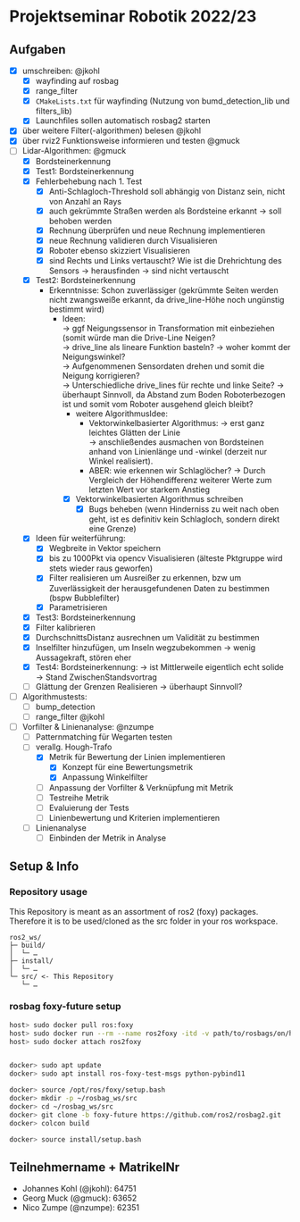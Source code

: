 # Projektseminar Robotik 2022/23

## Aufgaben

 - [X] umschreiben: @jkohl
   - [X] wayfinding auf rosbag
   - [X] range_filter
   - [X] `CMakeLists.txt` für wayfinding (Nutzung von bumd_detection_lib und filters_lib)
   - [X] Launchfiles sollen automatisch rosbag2 starten
 - [X] über weitere Filter(-algorithmen) belesen @jkohl
 - [X] über rviz2 Funktionsweise informieren und testen @gmuck
 - [ ] Lidar-Algorithmen: @gmuck
    - [X] Bordsteinerkennung
    - [X] Test1: Bordsteinerkennung
    - [X] Fehlerbehebung nach 1. Test
      - [X] Anti-Schlagloch-Threshold soll abhängig von Distanz sein, nicht von Anzahl an Rays
      - [X] auch gekrümmte Straßen werden als Bordsteine erkannt -> soll behoben werden
      - [X] Rechnung überprüfen und neue Rechnung implementieren
      - [X] neue Rechnung validieren durch Visualisieren
      - [X] Roboter ebenso skizziert Visualisieren
      - [X] sind Rechts und Links vertauscht? Wie ist die Drehrichtung des Sensors -> herausfinden -> sind nicht vertauscht
    - [X] Test2: Bordsteinerkennung
      - Erkenntnisse: Schon zuverlässiger (gekrümmte Seiten werden nicht zwangsweiße erkannt, da drive_line-Höhe noch ungünstig bestimmt wird)
        - Ideen: <br>
          &rarr; ggf Neigungssensor in Transformation mit einbeziehen (somit würde man die Drive-Line Neigen? <br>
            &rarr; drive_line als lineare Funktion basteln? &rarr; woher kommt der Neigungswinkel? <br>
            &rarr; Aufgenommenen Sensordaten drehen und somit die Neigung korrigieren? <br>
          &rarr; Unterschiedliche drive_lines für rechte und linke Seite? &rarr; überhaupt Sinnvoll, da Abstand zum Boden Roboterbezogen ist und somit vom Roboter ausgehend gleich bleibt? <br>
          - weitere AlgorithmusIdee: <br>
            - Vektorwinkelbasierter Algorithmus:
              &rarr; erst ganz leichtes Glätten der Linie <br>
              &rarr; anschließendes ausmachen von Bordsteinen anhand von Linienlänge und -winkel (derzeit nur Winkel realisiert).
            - ABER: wie erkennen wir Schlaglöcher?
              &rarr; Durch Vergleich der Höhendifferenz weiterer Werte zum letzten Wert vor starkem Anstieg
          - [X] Vektorwinkelbasierten Algorithmus schreiben
            - [X] Bugs beheben (wenn Hinderniss zu weit nach oben geht, ist es definitiv kein Schlagloch, sondern direkt eine Grenze)
    - [X] Ideen für weiterführung: <br>
        - [X] Wegbreite in Vektor speichern <br>
        - [X] bis zu 1000Pkt via opencv Visualisieren (älteste Pktgruppe wird stets wieder raus geworfen) <br>
        - [X] Filter realisieren um Ausreißer zu erkennen, bzw um Zuverlässigkeit der herausgefundenen Daten zu bestimmen (bspw Bubblefilter) <br>
        - [X] Parametrisieren
    - [X] Test3: Bordsteinerkennung
     - [X] Filter kalibrieren
     - [X] DurchschnittsDistanz ausrechnen um Validität zu bestimmen <br>
     - [X] Inselfilter hinzufügen, um Inseln wegzubekommen -> wenig Aussagekraft, stören eher
    - [X] Test4: Bordsteinerkennung:
      &rarr; ist Mittlerweile eigentlich echt solide <br>
    &rarr; Stand ZwischenStandsvortrag
    - [ ] Glättung der Grenzen Realisieren &rarr; überhaupt Sinnvoll?
 - [ ] Algorithmustests:
   - [ ] bump_detection
   - [ ] range_filter @jkohl
 - [ ] Vorfilter & Linienanalyse: @nzumpe
   - [ ] Patternmatching für Wegarten testen
   - [ ] verallg. Hough-Trafo
        - [X] Metrik für Bewertung der Linien implementieren <br>
            - [X] Konzept für eine Bewertungsmetrik <br>
            - [X] Anpassung Winkelfilter <br>
        - [ ] Anpassung der Vorfilter & Verknüpfung mit Metrik
        - [ ] Testreihe Metrik
        - [ ] Evaluierung der Tests
        - [ ] Linienbewertung und Kriterien implementieren
   - [ ] Linienanalyse
        - [ ] Einbinden der Metrik in Analyse

## Setup & Info

### Repository usage

This Repository is meant as an assortment of ros2 (foxy) packages. Therefore it is to be used/cloned as the src folder in your ros workspace.

```
ros2_ws/
├─ build/
│  └─ …
├─ install/
│  └─ …
└─ src/ <- This Repository
   └─ …
```

### rosbag foxy-future setup

```bash
host> sudo docker pull ros:foxy
host> sudo docker run --rm --name ros2foxy -itd -v path/to/rosbags/on/host:path/to/rosbags/on/docker ros:foxy
host> sudo docker attach ros2foxy


docker> sudo apt update
docker> sudo apt install ros-foxy-test-msgs python-pybind11

docker> source /opt/ros/foxy/setup.bash
docker> mkdir -p ~/rosbag_ws/src
docker> cd ~/rosbag_ws/src
docker> git clone -b foxy-future https://github.com/ros2/rosbag2.git
docker> colcon build

docker> source install/setup.bash
```

## Teilnehmername + MatrikelNr
- Johannes Kohl (@jkohl): 64751
- Georg Muck (@gmuck): 63652
- Nico Zumpe (@nzumpe): 62351
